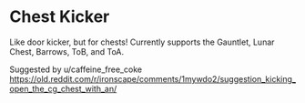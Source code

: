 # Chest Kicker
Like door kicker, but for chests! Currently supports the Gauntlet, Lunar Chest, Barrows, ToB, and ToA.

Suggested by u/caffeine_free_coke
https://old.reddit.com/r/ironscape/comments/1mywdo2/suggestion_kicking_open_the_cg_chest_with_an/
